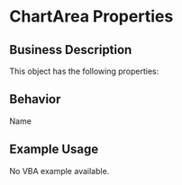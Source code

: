 # ChartArea Properties

## Business Description
This object has the following properties:

## Behavior
Name

## Example Usage
No VBA example available.